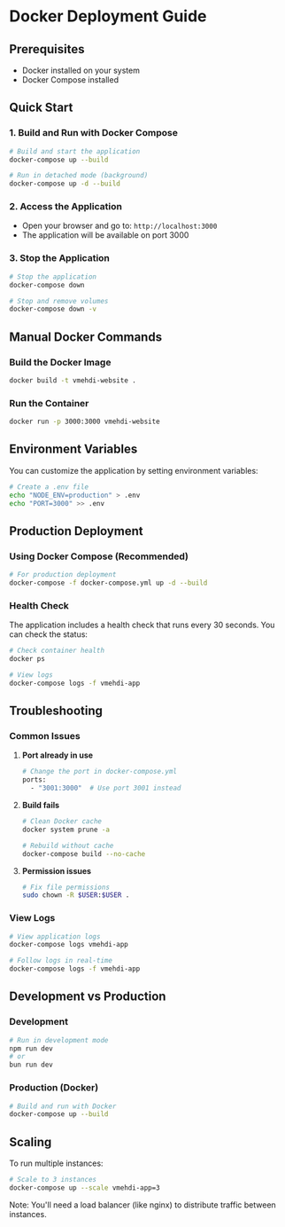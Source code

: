 # Docker Deployment Guide

## Prerequisites

- Docker installed on your system
- Docker Compose installed

## Quick Start

### 1. Build and Run with Docker Compose

```bash
# Build and start the application
docker-compose up --build

# Run in detached mode (background)
docker-compose up -d --build
```

### 2. Access the Application

- Open your browser and go to: `http://localhost:3000`
- The application will be available on port 3000

### 3. Stop the Application

```bash
# Stop the application
docker-compose down

# Stop and remove volumes
docker-compose down -v
```

## Manual Docker Commands

### Build the Docker Image

```bash
docker build -t vmehdi-website .
```

### Run the Container

```bash
docker run -p 3000:3000 vmehdi-website
```

## Environment Variables

You can customize the application by setting environment variables:

```bash
# Create a .env file
echo "NODE_ENV=production" > .env
echo "PORT=3000" >> .env
```

## Production Deployment

### Using Docker Compose (Recommended)

```bash
# For production deployment
docker-compose -f docker-compose.yml up -d --build
```

### Health Check

The application includes a health check that runs every 30 seconds. You can check the status:

```bash
# Check container health
docker ps

# View logs
docker-compose logs -f vmehdi-app
```

## Troubleshooting

### Common Issues

1. **Port already in use**

   ```bash
   # Change the port in docker-compose.yml
   ports:
     - "3001:3000"  # Use port 3001 instead
   ```

2. **Build fails**

   ```bash
   # Clean Docker cache
   docker system prune -a

   # Rebuild without cache
   docker-compose build --no-cache
   ```

3. **Permission issues**
   ```bash
   # Fix file permissions
   sudo chown -R $USER:$USER .
   ```

### View Logs

```bash
# View application logs
docker-compose logs vmehdi-app

# Follow logs in real-time
docker-compose logs -f vmehdi-app
```

## Development vs Production

### Development

```bash
# Run in development mode
npm run dev
# or
bun run dev
```

### Production (Docker)

```bash
# Build and run with Docker
docker-compose up --build
```

## Scaling

To run multiple instances:

```bash
# Scale to 3 instances
docker-compose up --scale vmehdi-app=3
```

Note: You'll need a load balancer (like nginx) to distribute traffic between instances.
